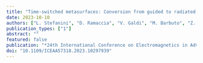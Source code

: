 ```yaml
---
title: "Time-switched metasurfaces: Conversion from guided to radiated modes"
date: 2023-10-10
authors: ["L. Stefanini", "D. Ramaccia", "V. Galdi", "M. Barbuto", "Z. Hamzavi-Zarghani", "M. Longhi", "A. Monti", "S. Vellucci", "A. Toscano", "F. Bilotti"]
publication_types: ["1"]
abstract: ""
featured: false
publication: "*24th International Conference on Electromagnetics in Advanced Applications (ICEAA)*"
doi: "10.1109/ICEAA57318.2023.10297939"
---
```

